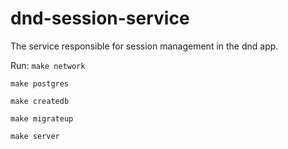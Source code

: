 # dnd-session-service

The service responsible for session management in the dnd app.

Run:
`make network`

`make postgres`

`make createdb`

`make migrateup`

`make server`
